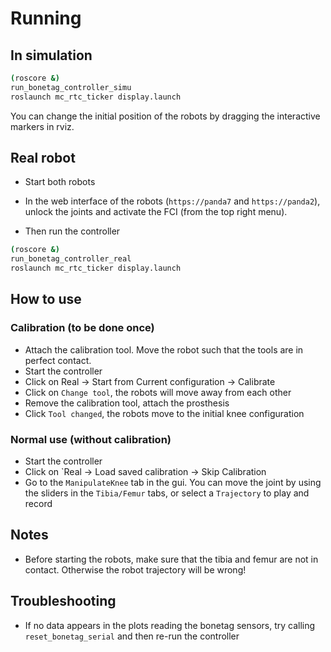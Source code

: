 # Running

## In simulation

```sh
(roscore &)
run_bonetag_controller_simu
roslaunch mc_rtc_ticker display.launch
```
You can change the initial position of the robots by dragging the interactive markers in rviz.

## Real robot

- Start both robots
- In the web interface of the robots (`https://panda7` and `https://panda2`), unlock the joints and activate the FCI (from the top right menu).

- Then run the controller

```sh
(roscore &)
run_bonetag_controller_real
roslaunch mc_rtc_ticker display.launch
```

## How to use

### Calibration (to be done once)

- Attach the calibration tool. Move the robot such that the tools are in perfect contact.
- Start the controller
- Click on Real -> Start from Current configuration -> Calibrate
- Click on `Change tool`, the robots will move away from each other
- Remove the calibration tool, attach the prosthesis
- Click `Tool changed`, the robots move to the initial knee configuration 

### Normal use (without calibration)

- Start the controller
- Click on `Real -> Load saved calibration -> Skip Calibration
- Go to the `ManipulateKnee` tab in the gui. You can move the joint by using the sliders in the `Tibia/Femur` tabs, or select a `Trajectory` to play and record


## Notes

- Before starting the robots, make sure that the tibia and femur are not in contact. Otherwise the robot trajectory will be wrong!

## Troubleshooting

- If no data appears in the plots reading the bonetag sensors, try calling `reset_bonetag_serial` and then re-run the controller
